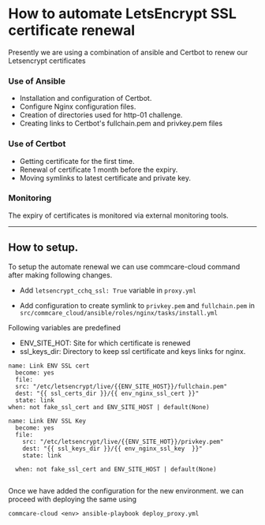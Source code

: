 # How to automate LetsEncrypt SSL certificate renewal
Presently we are using a combination of ansible and Certbot to renew our Letsencrypt certificates

### Use of Ansible
* Installation and configuration of Certbot.
* Configure Nginx configuration files.
* Creation of directories used for http-01 challenge.
* Creating links to Certbot's fullchain.pem and privkey.pem files

### Use of Certbot
* Getting certificate for the first time.
* Renewal of certificate 1 month before the expiry.
* Moving symlinks to latest certificate and private key.

### Monitoring
The expiry of certificates is monitored via external monitoring tools.

---

## How to setup.
To setup the automate renewal we can use commcare-cloud command after making following changes.
* Add `letsencrypt_cchq_ssl: True` variable in `proxy.yml`

* Add configuration to create symlink to `privkey.pem` and `fullchain.pem` in `src/commcare_cloud/ansible/roles/nginx/tasks/install.yml`

Following variables are predefined
* ENV_SITE_HOT: Site for which certificate is renewed
* ssl_keys_dir: Directory to keep ssl certificate and keys links for nginx.



```
name: Link ENV SSL cert
  become: yes
  file:
  src: "/etc/letsencrypt/live/{{ENV_SITE_HOST}}/fullchain.pem"
  dest: "{{ ssl_certs_dir }}/{{ env_nginx_ssl_cert }}"
  state: link
when: not fake_ssl_cert and ENV_SITE_HOST | default(None)

name: Link ENV SSL Key
  become: yes
  file:
    src: "/etc/letsencrypt/live/{{ENV_SITE_HOT}}/privkey.pem"
    dest: "{{ ssl_keys_dir }}/{{ env_nginx_ssl_key  }}"
    state: link

  when: not fake_ssl_cert and ENV_SITE_HOST | default(None)


```

Once we have added the configuration for the new environment. we can proceed with deploying the same using

```
commcare-cloud <env> ansible-playbook deploy_proxy.yml
```
